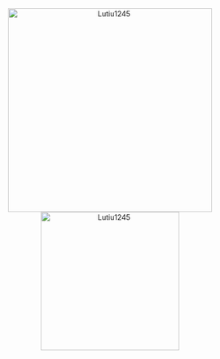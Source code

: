 <div align="center">
  <img src="https://github-readme-stats.vercel.app/api?username=Lutiu1245&count_private=true&show_icons=true&theme=react&bg_color=222222&hide_border=true&rank_icon=github&locale=pt-br" alt="Lutiu1245" width=400 />
  <img src="https://github-readme-stats.vercel.app/api/top-langs/?username=Lutiu1245&theme=react&bg_color=222222&layout=donut" alt="Lutiu1245" width=272 />
  <!-- <img src="https://github-readme-stats.vercel.app/api/wakatime?username=walbervaz&layout=compact&theme=react&bg_color=222222&hide_border=true" /> -->
</div>
